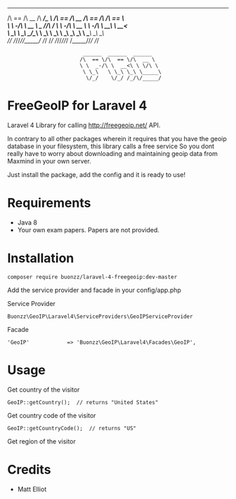 

 ______  ______  ______  ______     ______  ______  ______  ______  ______      
/\  == \/\  __ \/\  ___\/\__  _\   /\  == \/\  __ \/\  == \/\  ___\/\  == \     
\ \  _-/\ \  __ \ \___  \/_/\ \/   \ \  _-/\ \  __ \ \  _-/\ \  __\\ \  __<     
 \ \_\   \ \_\ \_\/\_____\ \ \_\    \ \_\   \ \_\ \_\ \_\   \ \_____\ \_\ \_\   
  \/_/    \/_/\/_/\/_____/  \/_/     \/_/    \/_/\/_/\/_/    \/_____/\/_/ /_/   
                                                                                
                            ______  ______  ______                              
                           /\  == \/\  == \/\  __ \                             
                           \ \  _-/\ \  __<\ \ \/\ \                            
                            \ \_\   \ \_\ \_\ \_____\                           
                             \/_/    \/_/ /_/\/_____/                           
                                                                                





FreeGeoIP for Laravel 4
=======================

Laravel 4 Library for calling http://freegeoip.net/ API.

In contrary to all other packages wherein it requires that you have the geoip database in your filesystem, this library calls a free service
So you dont really have to worry about downloading and maintaining geoip data from Maxmind in your own server.

Just install the package, add the config and it is ready to use!


Requirements
============

* Java 8
* Your own exam papers. Papers are not provided.

Installation
============

    composer require buonzz/laravel-4-freegeoip:dev-master

Add the service provider and facade in your config/app.php

Service Provider

    Buonzz\GeoIP\Laravel4\ServiceProviders\GeoIPServiceProvider

Facade

    'GeoIP'            => 'Buonzz\GeoIP\Laravel4\Facades\GeoIP',


Usage
=====

Get country of the visitor

    GeoIP::getCountry();  // returns "United States"

Get country code of the visitor

    GeoIP::getCountryCode();  // returns "US"

Get region of the visitor


Credits
=======

* Matt Elliot